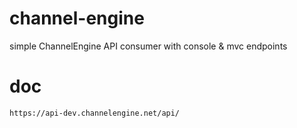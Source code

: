# channel-engine
simple ChannelEngine API consumer with console &amp; mvc endpoints

# doc
```https://api-dev.channelengine.net/api/```
